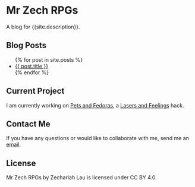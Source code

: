 # Mr Zech RPGs
A blog for {{site.description}}.

## Blog Posts
<ul>
  {% for post in site.posts %}
  <li>
    <a href="{{ post.url }}">{{ post.title }}</a>
  </li>
  {% endfor %}
</ul>

## Current Project
I am currently working on [Pets and Fedoras](pets-and-fedoras), a [Lasers and Feelings](https://johnharper.itch.io/lasers-feelings) hack.

## Contact Me
If you have any questions or would like to collaborate with me, send me an [email](mailto:{{site.email}}).

## License
Mr Zech RPGs by Zechariah Lau is licensed under CC BY 4.0.
